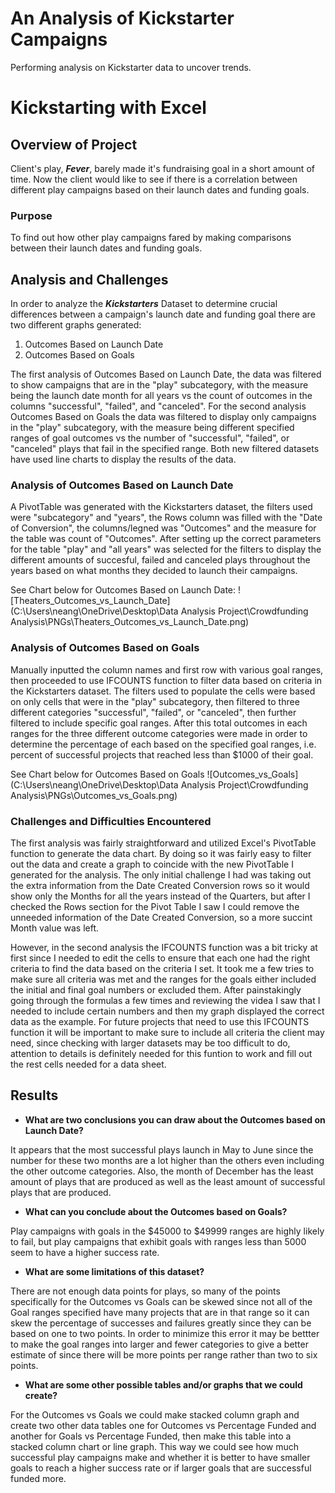 # An Analysis of Kickstarter Campaigns

Performing analysis on Kickstarter data to uncover trends.

# Kickstarting with Excel

## Overview of Project

Client's play, ***Fever***, barely made it's fundraising goal in a short amount of time. Now the client would like to see if there is a correlation between different play campaigns based on their launch dates and funding goals.

### Purpose

To find out how other play campaigns fared by making comparisons between their launch dates and funding goals.  

## Analysis and Challenges

In order to analyze the ***Kickstarters*** Dataset to determine crucial differences between a campaign's launch date and funding goal there are two different graphs generated:

1. Outcomes Based on Launch Date
2. Outcomes Based on Goals

The first analysis of Outcomes Based on Launch Date, the data was filtered to show campaigns that are in the "play" subcategory, with the measure being the launch date month for all years vs the count of outcomes in the columns "successful", "failed", and "canceled".  For the second analysis Outcomes Based on Goals the data was filtered to display only campaigns in the "play" subcategory, with the measure being different specified ranges of goal outcomes vs the number of "successful", "failed", or "canceled" plays that fail in the specified range. Both new filtered datasets have used line charts to display the results of the data. 

### Analysis of Outcomes Based on Launch Date

A PivotTable was generated with the Kickstarters dataset, the filters used were "subcategory" and "years", the Rows column was filled with the "Date of Conversion", the columns/legned was "Outcomes" and the measure for the table was count of "Outcomes". After setting up the correct parameters for the table "play" and "all years" was selected for the filters to display the different amounts of succesful, failed and canceled plays throughout the years based on what months they decided to launch their campaigns.

See Chart below for Outcomes Based on Launch Date:
<picture>
![Theaters_Outcomes_vs_Launch_Date](C:\Users\neang\OneDrive\Desktop\Data Analysis Project\Crowdfunding Analysis\PNGs\Theaters_Outcomes_vs_Launch_Date.png)
</picture>

### Analysis of Outcomes Based on Goals

Manually inputted the column names and first row with various goal ranges, then proceeded to use IFCOUNTS function to filter data based on criteria in the Kickstarters dataset. The filters used to populate the cells were based on only cells that were in the "play" subcategory, then filtered to three different categories "successful", "failed", or "canceled", then further filtered to include specific goal ranges. After this total outcomes in each ranges for the three different outcome categories were made in order to determine the percentage of each based on the specified goal ranges, i.e. percent of successful projects that reached less than $1000 of their goal. 

See Chart below for Outcomes Based on Goals
<picture>
![Outcomes_vs_Goals](C:\Users\neang\OneDrive\Desktop\Data Analysis Project\Crowdfunding Analysis\PNGs\Outcomes_vs_Goals.png)
</picture>

### Challenges and Difficulties Encountered
The first analysis was fairly straightforward and utilized Excel's PivotTable function to generate the data chart. By doing so it was fairly easy to filter out the data and create a graph to coincide with the new PivotTable I generated for the analysis. The only initial challenge I had was taking out the extra information from the Date Created Conversion rows so it would show only the Months for all the years instead of the Quarters, but after I checked the Rows section for the Pivot Table I saw I could remove the unneeded information of the Date Created Conversion, so a more succint Month value was left.

However, in the second analysis the IFCOUNTS function was a bit tricky at first since I needed to edit the cells to ensure that each one had the right criteria to find the data based on the criteria I set. It took me a few tries to make sure all criteria was met and the ranges for the goals either included the initial and final goal numbers or excluded them. After painstakingly going through the formulas a few times and reviewing the videa I saw that I needed to include certain numbers and then my graph displayed the correct data as the example. For future projects that need to use this IFCOUNTS function it will be important to make sure to include all criteria the client may need, since checking with larger datasets may be too difficult to do, attention to details is definitely needed for this funtion to work and fill out the rest cells needed for a data sheet.

## Results

- **What are two conclusions you can draw about the Outcomes based on Launch Date?**

It appears that the most successful plays launch in May to June since the number for these two months are a lot higher than the others even including the other outcome categories. Also, the month of December has the least amount of plays that are produced as well as the least amount of successful plays that are produced. 

- **What can you conclude about the Outcomes based on Goals?**

Play campaigns with goals in the $45000 to $49999 ranges are highly likely to fail, but play campaigns that exhibit goals with ranges less than 5000 seem to have a higher success rate. 

- **What are some limitations of this dataset?**

There are not enough data points for plays, so many of the points specifically for the Outcomes vs Goals can be skewed since not all of the Goal ranges specified have many projects that are in that range so it can skew the percentage of successes and failures greatly since they can be based on one to two points. In order to minimize this error it may be bettter to make the goal ranges into larger and fewer categories to give a better estimate of since there will be more points per range rather than two to six points. 

- **What are some other possible tables and/or graphs that we could create?**

For the Outcomes vs Goals we could make stacked column graph and create two other data tables one for Outcomes vs Percentage Funded and another for Goals vs Percentage Funded, then make this table into a stacked column chart or line graph. This way we could see how much successful play campaigns make and whether it is better to have smaller goals to reach a higher success rate or if larger goals that are successful funded more.  
